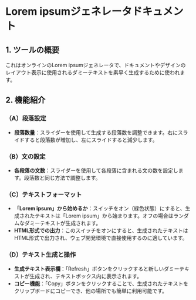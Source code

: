 # Lorem ipsumジェネレータドキュメント

## 1. ツールの概要
これはオンラインのLorem ipsumジェネレータで、ドキュメントやデザインのレイアウト表示に使用されるダミーテキストを素早く生成するために使われます。

## 2. 機能紹介

### （A）段落設定
- **段落数量**：スライダーを使用して生成する段落数を調整できます。右にスライドすると段落数が増加し、左にスライドすると減少します。

### （B）文の設定
- **各段落の文数**：スライダーを使用して各段落に含まれる文の数を設定します。段落数と同じ方法で調整します。

### （C）テキストフォーマット
- **「Lorem ipsum」から始めるか**：スイッチをオン（緑色状態）にすると、生成されたテキストは「Lorem ipsum」から始まります。オフの場合はランダムなダミーテキストが生成されます。
- **HTML形式での出力**：このスイッチをオンにすると、生成されたテキストはHTML形式で出力され、ウェブ開発環境で直接使用するのに適しています。

### （D）テキスト生成と操作
- **生成テキスト表示欄**：「Refresh」ボタンをクリックすると新しいダミーテキストが生成され、テキストボックス内に表示されます。
- **コピー機能**：「Copy」ボタンをクリックすることで、生成されたテキストをクリップボードにコピーでき、他の場所でも簡単に利用可能です。